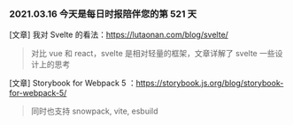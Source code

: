 ### 2021.03.16 今天是每日时报陪伴您的第 521 天

[文章] 我对 Svelte 的看法：<https://lutaonan.com/blog/svelte/>

> 对比 vue 和 react，svelte 是相对轻量的框架，文章详解了 svelte 一些设计上的思考

[文章] Storybook for Webpack 5 ：<https://storybook.js.org/blog/storybook-for-webpack-5/>

> 同时也支持 snowpack, vite, esbuild
